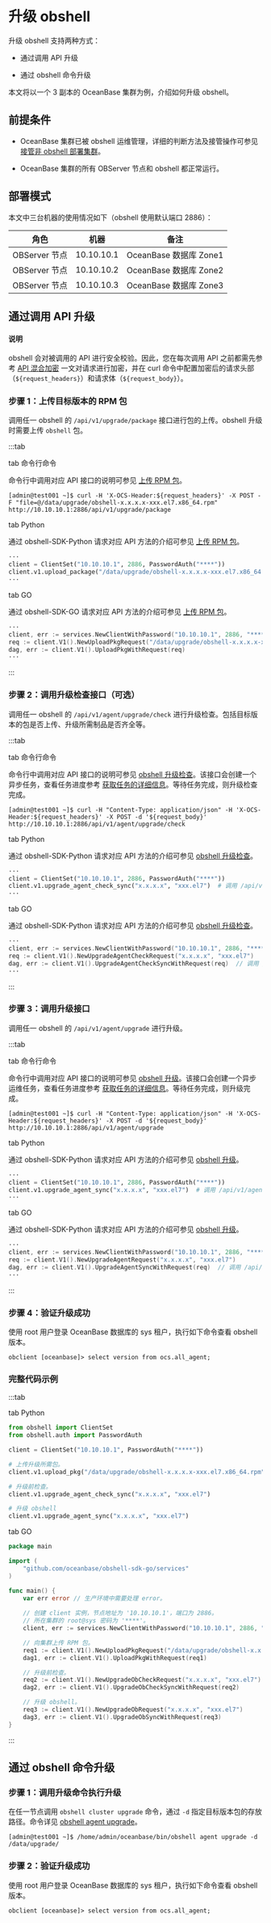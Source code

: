 # 升级 obshell

升级 obshell 支持两种方式：

- 通过调用 API 升级

- 通过 obshell 命令升级

本文将以一个 3 副本的 OceanBase 集群为例，介绍如何升级 obshell。

## 前提条件

- OceanBase 集群已被 obshell 运维管理，详细的判断方法及接管操作可参见 [接管非 obshell 部署集群](300.take-over-non-obshell-deployed-clusters.md)。

- OceanBase 集群的所有 OBServer 节点和 obshell 都正常运行。

## 部署模式

本文中三台机器的使用情况如下（obshell 使用默认端口 2886）：

| 角色 | 机器 | 备注 |
| --- | --- | --- |
| OBServer 节点 | 10.10.10.1 | OceanBase 数据库 Zone1 |
| OBServer 节点 | 10.10.10.2 | OceanBase 数据库 Zone2 |
| OBServer 节点 | 10.10.10.3 | OceanBase 数据库 Zone3 |

## 通过调用 API 升级

<main id="notice" type='explain'>
  <h4>说明</h4>
  <p>obshell 会对被调用的 API 进行安全校验。因此，您在每次调用 API 之前都需先参考 <a href='../400.obshell-api-reference/200.api-hybrid-encryption.md'>API 混合加密</a> 一文对请求进行加密，并在 curl 命令中配置加密后的请求头部（<code>${request_headers}</code>）和请求体（<code>${request_body}</code>）。</p>
</main>

### 步骤 1：上传目标版本的 RPM 包

调用任一 obshell 的 `/api/v1/upgrade/package` 接口进行包的上传。obshell 升级时需要上传 `obshell` 包。

:::tab

tab 命令行命令

命令行中调用对应 API 接口的说明可参见 [上传 RPM 包](../400.obshell-api-reference/900.upload-rpm.md)。

```shell
[admin@test001 ~]$ curl -H 'X-OCS-Header:${request_headers}' -X POST -F "file=@/data/upgrade/obshell-x.x.x.x-xxx.el7.x86_64.rpm" http://10.10.10.1:2886/api/v1/upgrade/package
```

tab Python

通过 obshell-SDK-Python 请求对应 API 方法的介绍可参见 [上传 RPM 包](../500.obshell-sdk-reference/100.python/900.upload-rpm-of-python.md)。

```python
···
client = ClientSet("10.10.10.1", 2886, PasswordAuth("****"))
client.v1.upload_package("/data/upgrade/obshell-x.x.x.x-xxx.el7.x86_64.rpm")  # 调用 /api/v1/upgrade/package
···
```

tab GO

通过 obshell-SDK-GO 请求对应 API 方法的介绍可参见 [上传 RPM 包](../500.obshell-sdk-reference/200.go/900.upload-rpm-of-go.md)。

```go
···
client, err := services.NewClientWithPassword("10.10.10.1", 2886, "****")
req := client.V1().NewUploadPkgRequest("/data/upgrade/obshell-x.x.x.x-xxx.el7.x86_64.rpm")  // 调用 /api/v1/upgrade/package
dag, err := client.V1().UploadPkgWithRequest(req)
···
```

:::

### 步骤 2：调用升级检查接口（可选）

调用任一 obshell 的 `/api/v1/agent/upgrade/check` 进行升级检查。包括目标版本的包是否上传、升级所需制品是否齐全等。

:::tab

tab 命令行命令

命令行中调用对应 API 接口的说明可参见 [obshell 升级检查](../400.obshell-api-reference/1000.agent-upgrade-check.md)。该接口会创建一个异步任务，查看任务进度参考 [获取任务的详细信息](../400.obshell-api-reference/2000.get-dag-detail.md)。等待任务完成，则升级检查完成。

```shell
[admin@test001 ~]$ curl -H "Content-Type: application/json" -H 'X-OCS-Header:${request_headers}' -X POST -d '${request_body}' http://10.10.10.1:2886/api/v1/agent/upgrade/check
```

tab Python

通过 obshell-SDK-Python 请求对应 API 方法的介绍可参见 [obshell 升级检查](../500.obshell-sdk-reference/100.python/1000.agent-upgrade-check-of-python.md)。

```python
···
client = ClientSet("10.10.10.1", 2886, PasswordAuth("****"))
client.v1.upgrade_agent_check_sync("x.x.x.x", "xxx.el7")  # 调用 /api/v1/agent/upgrade/check
···
```

tab GO

通过 obshell-SDK-Python 请求对应 API 方法的介绍可参见 [obshell 升级检查](../500.obshell-sdk-reference/200.go/1000.agent-upgrade-check-of-go.md)。

```go
···
client, err := services.NewClientWithPassword("10.10.10.1", 2886, "****")
req := client.V1().NewUpgradeAgentCheckRequest("x.x.x.x", "xxx.el7")
dag, err := client.V1().UpgradeAgentCheckSyncWithRequest(req)  // 调用 /api/v1/agent/upgrade/check
···
```

:::

### 步骤 3：调用升级接口

调用任一 obshell 的 `/api/v1/agent/upgrade` 进行升级。

:::tab

tab 命令行命令

命令行中调用对应 API 接口的说明可参见 [obshell 升级](../400.obshell-api-reference/1200.upgrade-agent.md)。该接口会创建一个异步运维任务，查看任务进度参考 [获取任务的详细信息](../400.obshell-api-reference/2000.get-dag-detail.md)。等待任务完成，则升级完成。

```shell
[admin@test001 ~]$ curl -H "Content-Type: application/json" -H 'X-OCS-Header:${request_headers}' -X POST -d '${request_body}' http://10.10.10.1:2886/api/v1/agent/upgrade
```

tab Python

通过 obshell-SDK-Python 请求对应 API 方法的介绍可参见 [obshell 升级](../500.obshell-sdk-reference/100.python/1200.upgrade-agent-of-python.md)。

```python
···
client = ClientSet("10.10.10.1", 2886, PasswordAuth("****"))
client.v1.upgrade_agent_sync("x.x.x.x", "xxx.el7")  # 调用 /api/v1/agent/upgrade
···
```

tab GO

通过 obshell-SDK-Python 请求对应 API 方法的介绍可参见 [obshell 升级](../500.obshell-sdk-reference/200.go/1200.upgrade-agent-of-go.md)。

```go
···
client, err := services.NewClientWithPassword("10.10.10.1", 2886, "****")
req := client.V1().NewUpgradeAgentRequest("x.x.x.x", "xxx.el7")
dag, err := client.V1().UpgradeAgentSyncWithRequest(req)  // 调用 /api/v1/agent/upgrade
···
```

:::

### 步骤 4：验证升级成功

使用 root 用户登录 OceanBase 数据库的 sys 租户，执行如下命令查看 obshell 版本。

```shell
obclient [oceanbase]> select version from ocs.all_agent;
```

### 完整代码示例

:::tab

tab Python

```python
from obshell import ClientSet
from obshell.auth import PasswordAuth

client = ClientSet("10.10.10.1", PasswordAuth("****"))

# 上传升级所需包。
client.v1.upload_pkg("/data/upgrade/obshell-x.x.x.x-xxx.el7.x86_64.rpm")

# 升级前检查。
client.v1.upgrade_agent_check_sync("x.x.x.x", "xxx.el7")

# 升级 obshell
client.v1.upgrade_agent_sync("x.x.x.x", "xxx.el7")
```

tab GO

```go
package main

import (
    "github.com/oceanbase/obshell-sdk-go/services"
)

func main() {
    var err error // 生产环境中需要处理 error。
    
    // 创建 client 实例，节点地址为 '10.10.10.1'，端口为 2886。
    // 所在集群的 root@sys 密码为 '****'。
    client, err := services.NewClientWithPassword("10.10.10.1", 2886, "***")

    // 向集群上传 RPM 包。
    req1 := client.V1().NewUploadPkgRequest("/data/upgrade/obshell-x.x.x.x-xxx.el7.x86_64.rpm")
    dag1, err := client.V1().UploadPkgWithRequest(req1)

    // 升级前检查。
    req2 := client.V1().NewUpgradeObCheckRequest("x.x.x.x", "xxx.el7")
    dag2, err := client.V1().UpgradeObCheckSyncWithRequest(req2)

    // 升级 obshell。
    req3 := client.V1().NewUpgradeObRequest("x.x.x.x", "xxx.el7")
    dag3, err := client.V1().UpgradeObSyncWithRequest(req3)
}
```

:::

## 通过 obshell 命令升级

### 步骤 1：调用升级命令执行升级

在任一节点调用 `obshell cluster upgrade` 命令，通过 `-d` 指定目标版本包的存放路径。命令详见 [obshell agent upgrade](../300.obshell-clients/100.agent-commands.md)。

```shell
[admin@test001 ~]$ /home/admin/oceanbase/bin/obshell agent upgrade -d /data/upgrade/
```

### 步骤 2：验证升级成功

使用 root 用户登录 OceanBase 数据库的 sys 租户，执行如下命令查看 obshell 版本。

```shell
obclient [oceanbase]> select version from ocs.all_agent;
```
